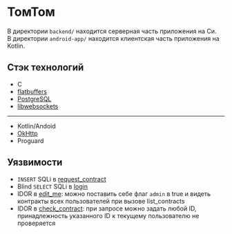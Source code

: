 # ТомТом

В директории `backend/` находится серверная часть приложения на Си. <br/>
В директории `android-app/` находится клиентская часть приложения на Kotlin.

## Стэк технологий
* C
* [flatbuffers](https://google.github.io/flatbuffers/index.html)
* [PostgreSQL](https://www.postgresql.org/docs/11/libpq.html)
* [libwebsockets](https://libwebsockets.org/git/libwebsockets/tree/?h=v3.2-stable)

***

* Kotlin/Andoid
* [OkHttp](https://square.github.io/okhttp/)
* Proguard

## Уязвимости
* `INSERT` SQLi в [request_contract](https://gitlab.com/mctf/final-2019/tomtom/blob/master/backend/src/api/request_contract.c#L86)
* Blind `SELECT` SQLi в [login](https://gitlab.com/mctf/final-2019/tomtom/blob/master/backend/src/api/login.c#L23)
* IDOR в [edit_me](https://gitlab.com/mctf/final-2019/tomtom/blob/master/backend/src/api/edit_me.c#L9): можно поставить себе флаг `admin` в true и видеть контракты всех пользователей при вызове list_contracts
* IDOR в [check_contract](https://gitlab.com/mctf/final-2019/tomtom/blob/master/backend/src/api/check_contract.c#L7): при запросе можно задать любой ID, принадлежность указанного ID к текущему пользователю не проверяется